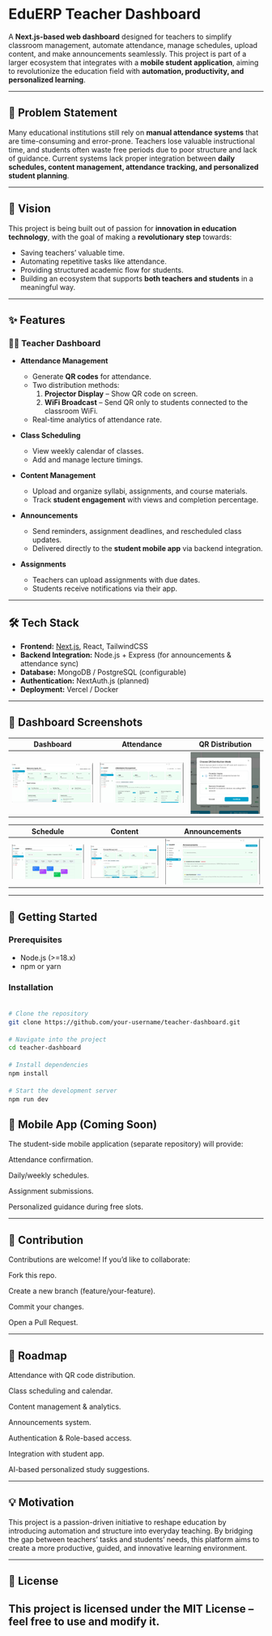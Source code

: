 # EduERP Teacher Dashboard  

A **Next.js-based web dashboard** designed for teachers to simplify classroom management, automate attendance, manage schedules, upload content, and make announcements seamlessly. This project is part of a larger ecosystem that integrates with a **mobile student application**, aiming to revolutionize the education field with **automation, productivity, and personalized learning**.  

---

## 🚨 Problem Statement  

Many educational institutions still rely on **manual attendance systems** that are time-consuming and error-prone. Teachers lose valuable instructional time, and students often waste free periods due to poor structure and lack of guidance. Current systems lack proper integration between **daily schedules, content management, attendance tracking, and personalized student planning**.  

---

## 🎯 Vision  

This project is being built out of passion for **innovation in education technology**, with the goal of making a **revolutionary step** towards:  

- Saving teachers’ valuable time.  
- Automating repetitive tasks like attendance.  
- Providing structured academic flow for students.  
- Building an ecosystem that supports **both teachers and students** in a meaningful way.  

---

## ✨ Features  

### 👩‍🏫 Teacher Dashboard  
- **Attendance Management**  
  - Generate **QR codes** for attendance.  
  - Two distribution methods:  
    1. **Projector Display** – Show QR code on screen.  
    2. **WiFi Broadcast** – Send QR only to students connected to the classroom WiFi.  
  - Real-time analytics of attendance rate.  

- **Class Scheduling**  
  - View weekly calendar of classes.  
  - Add and manage lecture timings.  

- **Content Management**  
  - Upload and organize syllabi, assignments, and course materials.  
  - Track **student engagement** with views and completion percentage.  

- **Announcements**  
  - Send reminders, assignment deadlines, and rescheduled class updates.  
  - Delivered directly to the **student mobile app** via backend integration.  

- **Assignments**  
  - Teachers can upload assignments with due dates.  
  - Students receive notifications via their app.  

---

## 🛠️ Tech Stack  

- **Frontend:** [Next.js](https://nextjs.org/), React, TailwindCSS  
- **Backend Integration:** Node.js + Express (for announcements & attendance sync)  
- **Database:** MongoDB / PostgreSQL (configurable)  
- **Authentication:** NextAuth.js (planned)  
- **Deployment:** Vercel / Docker  

---

## 📸 Dashboard Screenshots  

| Dashboard | Attendance | QR Distribution |  
|-----------|------------|-----------------|  
| ![Dashboard](./screenshots/dashboard.png) | ![Attendance](./screenshots/attendance.png) | ![QR](./screenshots/qr.png) |  

| Schedule | Content | Announcements |  
|----------|---------|---------------|  
| ![Schedule](./screenshots/schedule.png) | ![Content](./screenshots/content.png) | ![Announcements](./screenshots/announcements.png) |  

---

## 🚀 Getting Started  

### Prerequisites  
- Node.js (>=18.x)  
- npm or yarn  

### Installation 

```bash

# Clone the repository
git clone https://github.com/your-username/teacher-dashboard.git

# Navigate into the project
cd teacher-dashboard

# Install dependencies
npm install

# Start the development server
npm run dev

```

## 📱 Mobile App (Coming Soon)

The student-side mobile application (separate repository) will provide:

Attendance confirmation.

Daily/weekly schedules.

Assignment submissions.

Personalized guidance during free slots.

---

## 🤝 Contribution

Contributions are welcome! If you’d like to collaborate:

Fork this repo.

Create a new branch (feature/your-feature).

Commit your changes.

Open a Pull Request.

---

## 📌 Roadmap

 Attendance with QR code distribution.

 Class scheduling and calendar.

 Content management & analytics.

 Announcements system.

 Authentication & Role-based access.

 Integration with student app.

 AI-based personalized study suggestions.

 ---

## 💡 Motivation

This project is a passion-driven initiative to reshape education by introducing automation and structure into everyday teaching. By bridging the gap between teachers’ tasks and students’ needs, this platform aims to create a more productive, guided, and innovative learning environment.

---

## 📜 License

This project is licensed under the MIT License – feel free to use and modify it.
---

